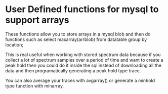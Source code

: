 User Defined functions for mysql to support arrays
==================================================

These functions allow you to store arrays in a mysql blob and then do functions such as 
select maxarray(arrblob) from datatable group by location;

This is real useful when working with stored spectrum data because if you collect a lot of spectrum
samples over a period of time and want to create a peak hold then you could do it inside the sql instead of 
downloading all the data and then programatically generating a peak hold type trace.

You can also average your traces with avgarray() or generate a minhold type function with minarray.


